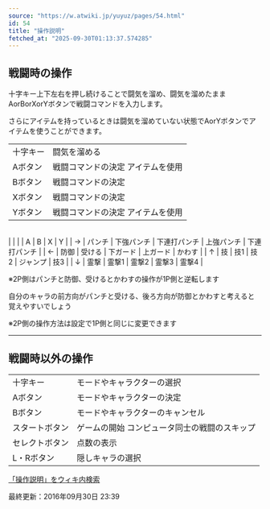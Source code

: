 ```yaml
---
source: "https://w.atwiki.jp/yuyuz/pages/54.html"
id: 54
title: "操作説明"
fetched_at: "2025-09-30T01:13:37.574285"
---
```


## 戦闘時の操作

十字キー上下左右を押し続けることで闘気を溜め、闘気を溜めたままAorBorXorYボタンで戦闘コマンドを入力します。
  
さらにアイテムを持っているときは闘気を溜めていない状態でAorYボタンでアイテムを使うことができます。

|  |  |
| --- | --- |
| 十字キー | 闘気を溜める |
| Aボタン | 戦闘コマンドの決定 アイテムを使用 |
| Bボタン | 戦闘コマンドの決定 |
| Xボタン | 戦闘コマンドの決定 |
| Yボタン | 戦闘コマンドの決定 アイテムを使用 |

|  |  |  |  |  |  |
| --- | --- | --- | --- | --- | --- |
|
|  | | A | B | X | Y |
| → | パンチ | 下強パンチ | 下連打パンチ | 上強パンチ | 下連打パンチ |
| ← | 防御 | 受ける | 下ガード | 上ガード | かわす |
| ↑ | 技 | 技1 | 技2 | ジャンプ | 技3 |
| ↓ | 霊撃 | 霊撃1 | 霊撃2 | 霊撃3 | 霊撃4 |

※2P側はパンチと防御、受けるとかわすの操作が1P側と逆転します
  
自分のキャラの前方向がパンチと受ける、後ろ方向が防御とかわすと考えると覚えやすいでしょう
  
※2P側の操作方法は設定で1P側と同じに変更できます

---

## 戦闘時以外の操作

|  |  |
| --- | --- |
| 十字キー | モードやキャラクターの選択 |
| Aボタン | モードやキャラクターの決定 |
| Bボタン | モードやキャラクターのキャンセル |
| スタートボタン | ゲームの開始 コンピュータ同士の戦闘のスキップ |
| セレクトボタン | 点数の表示 |
| L・Rボタン | 隠しキャラの選択 |

[「操作説明」をウィキ内検索](https://w.atwiki.jp//w.atwiki.jp/yuyuz/search?andor=and&keyword=%E6%93%8D%E4%BD%9C%E8%AA%AC%E6%98%8E)

最終更新：2016年09月30日 23:39